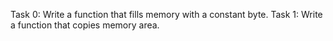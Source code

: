 Task 0: Write a function that fills memory with a constant byte.
Task 1: Write a function that copies memory area.
